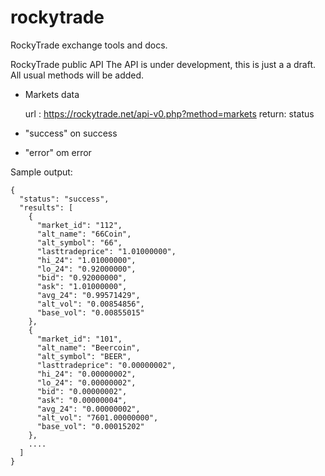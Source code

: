 rockytrade
==========

RockyTrade exchange tools and docs.

 RockyTrade public API
 The API is under development, this is just a a draft. 
 All usual methods will be added.
 
 - Markets data
 
    url : https://rockytrade.net/api-v0.php?method=markets
  return: status
  - "success" on success
  - "error" om error

Sample output:
```
{
  "status": "success",
  "results": [
    {
      "market_id": "112",
      "alt_name": "66Coin",
      "alt_symbol": "66",
      "lasttradeprice": "1.01000000",
      "hi_24": "1.01000000",
      "lo_24": "0.92000000",
      "bid": "0.92000000",
      "ask": "1.01000000",
      "avg_24": "0.99571429",
      "alt_vol": "0.00854856",
      "base_vol": "0.00855015"
    },
    {
      "market_id": "101",
      "alt_name": "Beercoin",
      "alt_symbol": "BEER",
      "lasttradeprice": "0.00000002",
      "hi_24": "0.00000002",
      "lo_24": "0.00000002",
      "bid": "0.00000002",
      "ask": "0.00000004",
      "avg_24": "0.00000002",
      "alt_vol": "7601.00000000",
      "base_vol": "0.00015202"
    },
    ....
  ]
}

```
